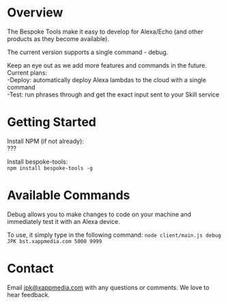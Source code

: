 # Overview
The Bespoke Tools make it easy to develop for Alexa/Echo (and other products as they become available).

The current version supports a single command - debug.

Keep an eye out as we add more features and commands in the future. Current plans:  
-Deploy: automatically deploy Alexa lambdas to the cloud with a single command  
-Test: run phrases through and get the exact input sent to your Skill service

# Getting Started
Install NPM (if not already):  
???

Install bespoke-tools:  
`npm install bespoke-tools -g`

# Available Commands
Debug allows you to make changes to code on your machine and immediately test it with an Alexa device.

To use, it simply type in the following command:
`node client/main.js debug JPK bst.xappmedia.com 5000 9999`

# Contact
Email jpk@xappmedia.com with any questions or comments. We love to hear feedback.